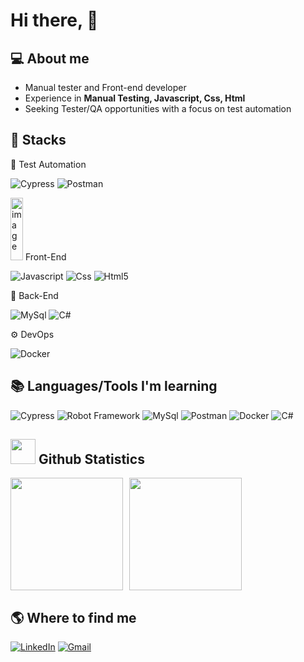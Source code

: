 # Hi there, 👋

## 💻 About me
- Manual tester and Front-end developer
- Experience in **Manual Testing, Javascript, Css, Html**
- Seeking Tester/QA opportunities with a focus on test automation

## 🚀 Stacks

🤖 Test Automation
<p>
  <img alt="Cypress" src="https://img.shields.io/badge/-cypress-black?style=for-the-badge&logo=cypress"/>
  <img alt="Postman" src="https://img.shields.io/badge/-postman-black?style=for-the-badge&logo=postman"/>
</p>

<img width="20em" height="100" alt="image" src="https://github.com/user-attachments/assets/af20bfc7-1461-4421-89de-ef17ab498056" /> Front-End
<p>
  <img alt="Javascript" src="https://img.shields.io/badge/-javascript-black?style=for-the-badge&logo=javascript"/>
  <img alt="Css" src="https://img.shields.io/badge/-css-black?style=for-the-badge&logoColor=blue&logo=css"/>
  <img alt="Html5" src="https://img.shields.io/badge/-html-black?style=for-the-badge&logo=html5"/>
</p>

🧾 Back-End
<p>
  <img alt="MySql" src="https://img.shields.io/badge/-mysql-black?style=for-the-badge&logo=mysql"/>
  <img alt="C#" src="https://img.shields.io/badge/-C%23-black?style=for-the-badge&logo=csharp"/>
</p>

⚙️ DevOps

<p>
  <img alt="Docker" src="https://img.shields.io/badge/-docker-black?style=for-the-badge&logo=docker"/>
</p>

## 📚 Languages/Tools I'm learning
<p>
  <img alt="Cypress" src="https://img.shields.io/badge/-cypress-black?style=for-the-badge&logo=cypress"/>
  <img alt="Robot Framework" src="https://img.shields.io/badge/-robot_framework-black?style=for-the-badge&logo=robot-framework"/>
  <img alt="MySql" src="https://img.shields.io/badge/-mysql-black?style=for-the-badge&logo=mysql"/>
  <img alt="Postman" src="https://img.shields.io/badge/-postman-black?style=for-the-badge&logo=postman"/>
  <img alt="Docker" src="https://img.shields.io/badge/-docker-black?style=for-the-badge&logo=docker"/>
  <img alt="C#" src="https://img.shields.io/badge/-C%23-black?style=for-the-badge&logo=csharp"/>
</p>

## <img width="40" src="https://cdn.jsdelivr.net/gh/devicons/devicon/icons/github/github-original.svg"/> Github Statistics
<div style="display: flex; gap: 10px;">
  <img height="180em" src="https://github-readme-stats.vercel.app/api?username=andeilso&show_icons=true&theme=radical" />
  <img height="180em" src="https://github-readme-stats.vercel.app/api/top-langs/?username=andeilso&layout=compact&theme=radical" />
</div>


## 🌎 Where to find me
[![LinkedIn](https://img.shields.io/badge/-LinkedIn-0e76a8?style=for-the-badge&logo=Linkedin&logoColor=white)](https://www.linkedin.com/in/andeilso-alves-394094184/)
[![Gmail](https://img.shields.io/badge/-Gmail-c14438?style=for-the-badge&logo=Gmail&logoColor=white)](mailto:andeilsoalves@gmail.com)
